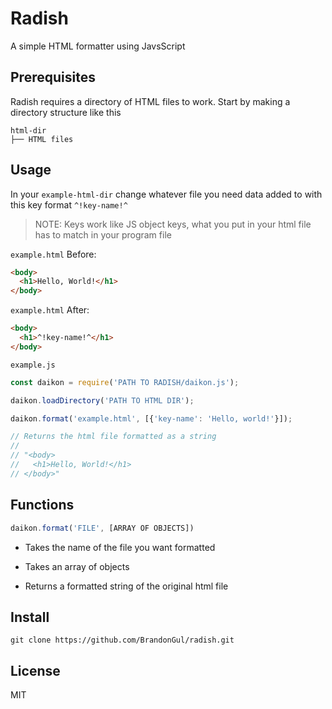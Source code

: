 # Radish
A simple HTML formatter using JavsScript

## Prerequisites
Radish requires a directory of HTML files to work.
Start by making a directory structure like this

```
html-dir
├── HTML files
```

## Usage

In your `example-html-dir` change whatever file you need data added to with this key format `^!key-name!^`
>NOTE: Keys work like JS object keys, what you put in your html file has to match in your program file

`example.html` Before:
```HTML
<body>
  <h1>Hello, World!</h1>
</body>
```
`example.html` After:
```HTML
<body>
  <h1>^!key-name!^</h1>
</body>
```

`example.js`
```JavaScript
const daikon = require('PATH TO RADISH/daikon.js');

daikon.loadDirectory('PATH TO HTML DIR');

daikon.format('example.html', [{'key-name': 'Hello, world!'}]);

// Returns the html file formatted as a string
//
// "<body>
//   <h1>Hello, World!</h1>
// </body>"
```

## Functions
```JavaScript
daikon.format('FILE', [ARRAY OF OBJECTS])
```
* Takes the name of the file you want formatted
* Takes an array of objects

* Returns a formatted string of the original html file

## Install
`git clone https://github.com/BrandonGul/radish.git`

## License
MIT

